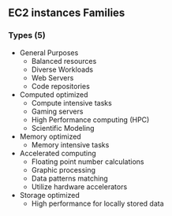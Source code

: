 ## EC2 instances Families ##
### Types (5) ###
- General Purposes
    - Balanced resources
    - Diverse Workloads
    - Web Servers
    - Code repositories
- Computed optimized
    - Compute intensive tasks
    - Gaming servers
    - High Performance computing (HPC)
    - Scientific Modeling
- Memory optimized
    - Memory intensive tasks
- Accelerated computing
    - Floating point number calculations
    - Graphic processing
    - Data patterns matching
    - Utilize hardware accelerators
- Storage optimized
    - High performance for locally stored data
